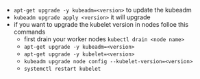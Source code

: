 * ```apt-get upgrade -y kubeadm=<version>``` to update the kubeadm
* ```kubeadm upgrade apply <version>``` it will upgrade
* if you want to upgrade the kubelet version in nodes folloe this commands
    * first drain your worker nodes  ```kubectl drain <node name>```
    * ```apt-get upgrade -y kubeadm=<version>```
    * ```apt-get upgrade -y kubelet=<version>```
    * ```kubeadm upgrade node config --kubelet-version=<version> ```
    * ```systemctl restart kubelet```
